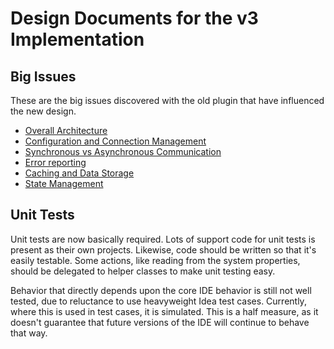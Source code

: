 # Design Documents for the v3 Implementation

## Big Issues

These are the big issues discovered with the old plugin
that have influenced the new design.

* [Overall Architecture](architecture.md)
* [Configuration and Connection Management](connection.md)
* [Synchronous vs Asynchronous Communication](threading.md)
* [Error reporting](errors.md)
* [Caching and Data Storage](cache.md)
* [State Management](state.md)


## Unit Tests

Unit tests are now basically required.  Lots of support code for
unit tests is present as their own projects.  Likewise, code should
be written so that it's easily testable.  Some actions, like reading
from the system properties, should be delegated to helper classes
to make unit testing easy.

Behavior that directly depends upon the core IDE behavior is still not
well tested, due to reluctance to use heavyweight Idea test cases.
Currently, where this is used in test cases, it is simulated.  This is
a half measure, as it doesn't guarantee that future versions of the IDE
will continue to behave that way. 
